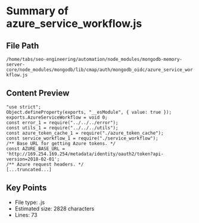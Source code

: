 # Summary of azure_service_workflow.js
  
## File Path
`/home/tabs/seo-engineering/automation/node_modules/mongodb-memory-server-core/node_modules/mongodb/lib/cmap/auth/mongodb_oidc/azure_service_workflow.js`

## Content Preview
```
"use strict";
Object.defineProperty(exports, "__esModule", { value: true });
exports.AzureServiceWorkflow = void 0;
const error_1 = require("../../../error");
const utils_1 = require("../../../utils");
const azure_token_cache_1 = require("./azure_token_cache");
const service_workflow_1 = require("./service_workflow");
/** Base URL for getting Azure tokens. */
const AZURE_BASE_URL = 'http://169.254.169.254/metadata/identity/oauth2/token?api-version=2018-02-01';
/** Azure request headers. */
[...truncated...]
```

## Key Points
- File type: .js
- Estimated size: 2828 characters
- Lines: 73
